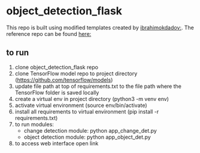# object_detection_flask
This repo is built using modified templates created by [ibrahimokdadov:](https://github.com/ibrahimokdadov). The reference repo can be found [here:](https://github.com/ibrahimokdadov/upload_file_python)

## to run
1. clone object_detection_flask repo
2. clone TensorFlow model repo to project directory  (https://github.com/tensorflow/models)
2. update file path at top of requirements.txt to the file path where the TensorFlow folder is saved locally 
3. create a virtual env in project directory (python3 -m venv env)  
4. activate virtual environment (source env/bin/activate)
5. install all requirements to virtual environment (pip install -r requirements.txt)
6. to run modules:  
    - change detection module: python app_change_det.py
    - object detection module: python app_object_det.py
8. to access web interface open link 